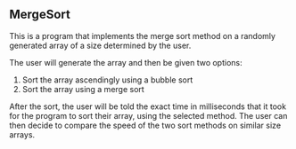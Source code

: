 ## MergeSort

This is a program that implements the merge sort method on a randomly generated array of a size determined by the user. 

The user will generate the array and then be given two options:

1. Sort the array ascendingly using a bubble sort
2. Sort the array using a merge sort

After the sort, the user will be told the exact time in milliseconds that it took for the program to sort their array, using the selected method. The user can then decide to compare the speed of the two sort methods on similar size arrays.